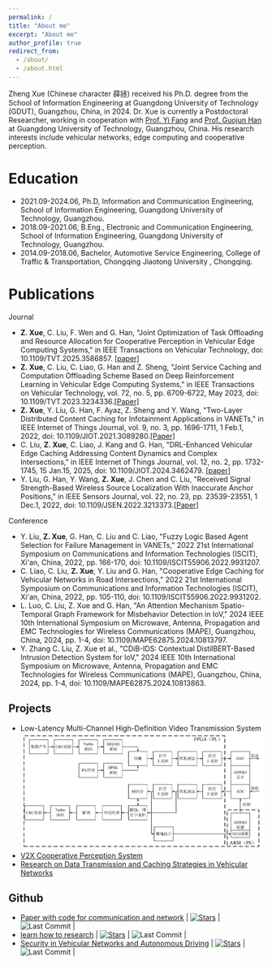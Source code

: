 ```yaml
---
permalink: /
title: "About me"
excerpt: "About me"
author_profile: true
redirect_from: 
  - /about/
  - /about.html
---
```

Zheng Xue (Chinese character 薛拯) received his Ph.D. degree from the School of Information Engineering at Guangdong University of Technology (GDUT), Guangzhou, China, in 2024. Dr. Xue is currently a Postdoctoral Researcher, working in cooperation with [Prof. Yi Fang](https://yzw.gdut.edu.cn/info/1088/1333.htm) and [Prof. Guojun Han](https://teacher.gdut.edu.cn/hanguojun) at Guangdong University of Technology, Guangzhou, China. His research interests include vehicular networks, edge computing and cooperative perception.


Education
======
* 2021.09-2024.06, Ph.D, Information and Communication Engineering, School of Information Engineering, Guangdong University of Technology, Guangzhou.
* 2018.09-2021.06, B.Eng., Electronic and Communication Engineering, School of Information Engineering, Guangdong University of Technology, Guangzhou.
* 2014.09-2018.06, Bachelor, Automotive Service Engineering, College of Traffic & Transportation, Chongqing Jiaotong University , Chongqing.


Publications
======

Journal
* **Z. Xue**, C. Liu, F. Wen and G. Han, "Joint Optimization of Task Offloading and Resource Allocation for Cooperative Perception in Vehicular Edge Computing Systems," in IEEE Transactions on Vehicular Technology, doi: 10.1109/TVT.2025.3586857. [[paper]](https://ieeexplore.ieee.org/document/11073083)
* **Z. Xue**, C. Liu, C. Liao, G. Han and Z. Sheng, "Joint Service Caching and Computation Offloading Scheme Based on Deep Reinforcement Learning in Vehicular Edge Computing Systems," in IEEE Transactions on Vehicular Technology, vol. 72, no. 5, pp. 6709-6722, May 2023, doi: 10.1109/TVT.2023.3234336.[[Paper]](https://ieeexplore.ieee.org/document/10007043)
* **Z. Xue**, Y. Liu, G. Han, F. Ayaz, Z. Sheng and Y. Wang, "Two-Layer Distributed Content Caching for Infotainment Applications in VANETs," in IEEE Internet of Things Journal, vol. 9, no. 3, pp. 1696-1711, 1 Feb.1, 2022, doi: 10.1109/JIOT.2021.3089280.[[Paper]](https://ieeexplore.ieee.org/document/9454455)
* C. Liu, **Z. Xue**, C. Liao, J. Kang and G. Han, "DRL-Enhanced Vehicular Edge Caching Addressing Content Dynamics and Complex Intersections," in IEEE Internet of Things Journal, vol. 12, no. 2, pp. 1732-1745, 15 Jan.15, 2025, doi: 10.1109/JIOT.2024.3462479. [[paper]](https://ieeexplore.ieee.org/abstract/document/10681467)
* Y. Liu, G. Han, Y. Wang, **Z. Xue**, J. Chen and C. Liu, "Received Signal Strength-Based Wireless Source Localization With Inaccurate Anchor Positions," in IEEE Sensors Journal, vol. 22, no. 23, pp. 23539-23551, 1 Dec.1, 2022, doi: 10.1109/JSEN.2022.3213373.[[Paper]](https://ieeexplore.ieee.org/document/9925135)

Conference
* Y. Liu, **Z. Xue**, G. Han, C. Liu and C. Liao, "Fuzzy Logic Based Agent Selection for Failure Management in VANETs," 2022 21st International Symposium on Communications and Information Technologies (ISCIT), Xi'an, China, 2022, pp. 166-170, doi: 10.1109/ISCIT55906.2022.9931207.
* C. Liao, C. Liu, **Z. Xue**, Y. Liu and G. Han, "Cooperative Edge Caching for Vehicular Networks in Road Intersections," 2022 21st International Symposium on Communications and Information Technologies (ISCIT), Xi'an, China, 2022, pp. 105-110, doi: 10.1109/ISCIT55906.2022.9931202.
* L. Luo, C. Liu, Z. Xue and G. Han, "An Attention Mechanism Spatio-Temporal Graph Framework for Misbehavior Detection in IoV," 2024 IEEE 10th International Symposium on Microwave, Antenna, Propagation and EMC Technologies for Wireless Communications (MAPE), Guangzhou, China, 2024, pp. 1-4, doi: 10.1109/MAPE62875.2024.10813797.
* Y. Zhang C. Liu, Z. Xue et al., "CDiB-IDS: Contextual DistilBERT-Based Intrusion Detection System for IoV," 2024 IEEE 10th International Symposium on Microwave, Antenna, Propagation and EMC Technologies for Wireless Communications (MAPE), Guangzhou, China, 2024, pp. 1-4, doi: 10.1109/MAPE62875.2024.10813863.


Projects
------
* Low-Latency Multi-Channel High-Definition Video Transmission System 
  ![这是图片](/images/FPGA.png "System Diagram")
* [V2X Cooperative Perception System](https://github.com/Xuezhenggdut/V2X_cooperative_perception_system)
* [Research on Data Transmission and Caching Strategies in Vehicular Networks](http://xuezhenggdut.github.io/files/master_thesis.pdf)


Github
------
* [Paper with code for communication and network](https://github.com/Xuezhenggdut/Paper_with_code_for_communication_and_network) | [![Stars](https://img.shields.io/github/stars/Xuezhenggdut/Paper_with_code_for_communication_and_network.svg?color=orange)](https://github.com/Xuezhenggdut/Paper_with_code_for_communication_and_network/stargazers) | ![Last Commit](https://img.shields.io/github/last-commit/Xuezhenggdut/Paper_with_code_for_communication_and_network?label=&message=Commit) |
* [learn how to research](https://github.com/Xuezhenggdut/learn_how_to_research) | [![Stars](https://img.shields.io/github/stars/Xuezhenggdut/learn_how_to_research.svg?color=orange)](https://github.com/Xuezhenggdut/learn_how_to_research/stargazers) | ![Last Commit](https://img.shields.io/github/last-commit/Xuezhenggdut/learn_how_to_research?label=&message=Commit) |
* [Security in Vehicular Networks and Autonomous Driving](https://github.com/Internet-of-Vehicles-Code/Security_in_Vehicular_Networks_and_Autonomous_Driving) | [![Stars](https://img.shields.io/github/stars/Internet-of-Vehicles-Code/Security_in_Vehicular_Networks_and_Autonomous_Driving.svg?color=orange)](https://github.com/Internet-of-Vehicles-Code/Security_in_Vehicular_Networks_and_Autonomous_Driving/stargazers) | ![Last Commit](https://img.shields.io/github/last-commit/Internet-of-Vehicles-Code/Security_in_Vehicular_Networks_and_Autonomous_Driving?label=&message=Commit) |

<!-- <center>
<a href="https://www.revolvermaps.com/livestats/5380rvjbcz8/"><img src="//rf.revolvermaps.com/h/m/a/0/ff0000/128/0/5380rvjbcz8.png" width="256" height="128" alt="Map" style="border:0;"></a>
<center> -->

<center>
<script type='text/javascript' id='clustrmaps' src='//cdn.clustrmaps.com/map_v2.js?cl=ffffff&w=600&t=n&d=N0b8H83Io6TZu6SShY5_UIAVuBntR3kpP45Pa18rhcc'></script>
<center>